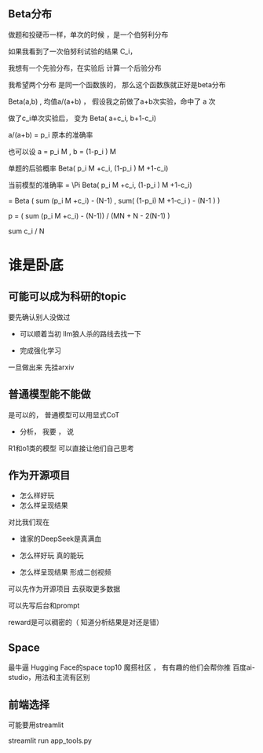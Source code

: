 ## Beta分布

做题和投硬币一样，单次的时候 ，是一个伯努利分布

如果我看到了一次伯努利试验的结果 C_i， 

我想有一个先验分布，在实验后 计算一个后验分布

我希望两个分布 是同一个函数族的， 那么这个函数族就正好是beta分布

Beta(a,b) , 均值a/(a+b) ， 假设我之前做了a+b次实验，命中了 a 次

做了c_i单次实验后， 变为 Beta( a+c_i, b+1-c_i) 

a/(a+b) = p_i 原本的准确率

也可以设 a = p_i M , b = (1-p_i ) M 

单题的后验概率 Beta( p_i M +c_i,  (1-p_i ) M  +1-c_i) 

当前模型的准确率 = \Pi  Beta( p_i M +c_i,  (1-p_i ) M  +1-c_i)

= Beta ( sum (p_i M +c_i) - (N-1) , sum( (1-p_i) M +1-c_i ) - (N-1 ) )


p = ( sum (p_i M +c_i) - (N-1)) / (MN + N - 2(N-1) )

sum c_i / N

# 谁是卧底

## 可能可以成为科研的topic

要先确认别人没做过

- 可以顺着当初 llm狼人杀的路线去找一下

- 完成强化学习

一旦做出来 先挂arxiv

## 普通模型能不能做

是可以的， 普通模型可以用显式CoT

- 分析， 我要 ， 说

R1和o1类的模型 可以直接让他们自己思考

## 作为开源项目

- 怎么样好玩
- 怎么样呈现结果

对比我们现在
- 谁家的DeepSeek是真满血

- 怎么样好玩
	真的能玩
- 怎么样呈现结果
	形成二创视频

可以先作为开源项目 去获取更多数据

可以先写后台和prompt

reward是可以稠密的（ 知道分析结果是对还是错）

## Space

最牛逼 Hugging Face的space top10
魔搭社区 ， 有有趣的他们会帮你推
百度ai-studio，用法和主流有区别

## 前端选择

可能要用streamlit


streamlit run app_tools.py
